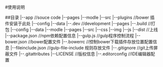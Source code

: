 #使用说明

##目录
     |--app  //souce code
        |--pages
        |--modle
        |--src
        |--plugins  //bower 插件安装于此处
        |--config
        |--data
     |--.dev //development
        |--pages
     |--.build //打包
        |--config
        |--data
        |--modle
        |--pages
        |--src
           |--css
           |--img
           |--js
     |--dist   //上线
     |--package.json //npm依赖配置信息
     |--gulp.js  //gulp程序控制流程
     |--bower.json //bower配置文件
     |--.bowerrc //控制bower下载插件存放位置配置信息
     |--fileinclude.json //gulp-file-include 规则存放文件
     |--.gitignore //git上传屏蔽文件
     |--.gitattributes
     |--LICENSE //版权信息
     |--.editorconfig //IDE编辑器配置